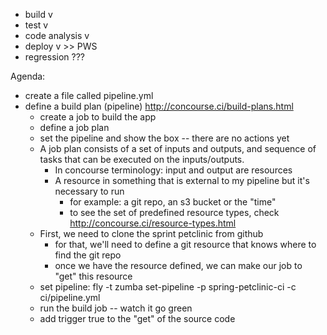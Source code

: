 - build v
- test  v
- code analysis v
- deploy v >> PWS
- regression ???


Agenda:
- create a file called pipeline.yml
- define a build plan (pipeline) http://concourse.ci/build-plans.html
  - create a job to build the app
  - define a job plan
  - set the pipeline and show the box -- there are no actions yet
  - A job plan consists of a set of inputs and outputs, and sequence of tasks that can be executed on the inputs/outputs.
    - In concourse terminology: input and output are resources
    - A resource in something that is external to my pipeline but it's necessary to run
      - for example: a git repo, an s3 bucket or the "time"
      - to see the set of predefined resource types, check http://concourse.ci/resource-types.html
  - First, we need to clone the sprint petclinic from github
    - for that, we'll need to define a git resource that knows where to find the git repo
    - once we have the resource defined, we can make our job to "get" this resource
  - set pipeline: fly -t zumba set-pipeline -p spring-petclinic-ci -c ci/pipeline.yml
  - run the build job -- watch it go green
  - add trigger true to the "get" of the source code
